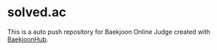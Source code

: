# solved.ac
This is a auto push repository for Baekjoon Online Judge created with [BaekjoonHub](https://github.com/BaekjoonHub/BaekjoonHub).
